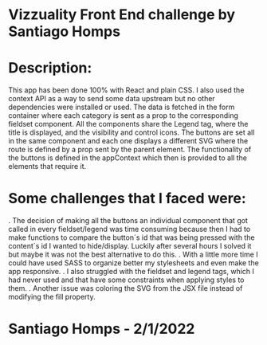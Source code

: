 # Vizzuality Front End challenge by Santiago Homps

# Description:
This app has been done 100% with React and plain CSS. I also used the context API as a way to send some data upstream but no other dependencies were installed or used. 
The data is fetched in the form container where each category is sent as a prop to the corresponding fieldset component. All the components share the Legend tag, where the title is displayed, and the visibility and control icons. The buttons are set all in the same component and each one displays a different SVG where the route is defined by a prop sent by the parent element. The functionality of the buttons is defined in the appContext which then is provided to all the elements that require it. 


# Some challenges that I faced were:
. The decision of making all the buttons an individual component that got called in every fieldset/legend was time consuming because then I had to make functions to compare the button´s id that was being pressed with the content´s id I wanted to hide/display. Luckily after several hours I solved it but maybe it was not the best alternative to do this. 
. With a little more time I could have used SASS to organize better my stylesheets and even make the app responsive. 
. I also struggled with the fieldset and legend tags, which I had never used and that have some constraints when applying styles to them. 
. Another issue was coloring the SVG from the JSX file instead of modifying the fill property.

# Santiago Homps - 2/1/2022
